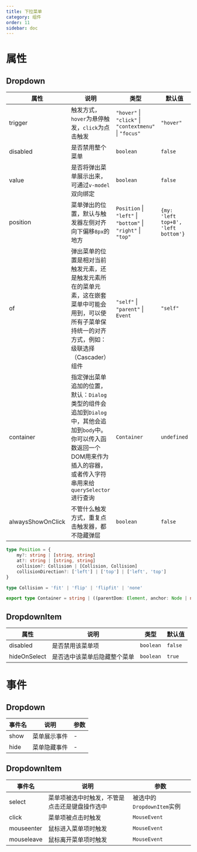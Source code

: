 ```yaml
---
title: 下拉菜单
category: 组件
order: 11 
sidebar: doc
---
```


# 属性

## Dropdown

| 属性 | 说明 | 类型 | 默认值 |
| --- | --- | --- | --- |
| trigger | 触发方式，`hover`为悬停触发，`click`为点击触发 | `"hover"` &#124; `"click"` &#124; `"contextmenu"` &#124; `"focus"` | `"hover"` |
| disabled | 是否禁用整个菜单 | `boolean` | `false` |
| value | 是否将弹出菜单展示出来，可通过`v-model`双向绑定 | `boolean` | `false` |
| position | 菜单弹出的位置，默认与触发器左侧对齐向下偏移`8px`的地方 | `Position` &#124; `"left"` &#124; `"bottom"` &#124; `"right"` &#124; `"top"` | `{my: 'left top+8', 'left bottom'}` |
| of | 弹出菜单的位置是相对当前触发元素，还是触发元素所在的菜单元素，这在嵌套菜单中可能会用到，可以使所有子菜单保持统一的对齐方式，例如：级联选择（Cascader）组件 | `"self"` &#124; `"parent"` &#124; `Event` | `"self"` |
| container | 指定弹出菜单追加的位置，默认：`Dialog`类型的组件会追加到`Dialog`中，其他会追加到`body`中。你可以传入函数返回一个DOM用来作为插入的容器，或者传入字符串用来给`querySelector`进行查询 | `Container` | `undefined` |
| alwaysShowOnClick | 不管什么触发方式，重复点击触发器，都不隐藏弹层 | `boolean` | `false` |

```ts
type Position = {
    my?: string | [string, string]
    at?: string | [string, string]
    collision?: Collision | [Collision, Collision] 
    collisionDirection?: ['left'] | ['top'] | ['left', 'top']
}

type Collision = 'fit' | 'flip' | 'flipfit' | 'none'

export type Container = string | ((parentDom: Element, anchor: Node | null) => Element)
```

## DropdownItem

| 属性 | 说明 | 类型 | 默认值 |
| --- | --- | --- | --- |
| disabled | 是否禁用该菜单项 | `boolean` | `false` |
| hideOnSelect | 是否选中该菜单后隐藏整个菜单 | `boolean` | `true` |

# 事件

## Dropdown

| 事件名 | 说明 | 参数 |
| --- | --- | --- |
| show | 菜单展示事件 | - |
| hide | 菜单隐藏事件 | - |

## DropdownItem

| 事件名 | 说明 | 参数 |
| --- | --- | --- |
| select | 菜单项被选中时触发，不管是点击还是键盘操作选中 | 被选中的`DropdownItem`实例 |
| click | 菜单项被点击时触发 | `MouseEvent` |
| mouseenter | 鼠标进入菜单项时触发 | `MouseEvent` |
| mouseleave | 鼠标离开菜单项时触发 | `MouseEvent` |
